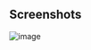 ## Screenshots

![image](https://github.com/NeiDenn/EVALUACION-TECNICA-SQL/assets/85379478/69edd276-470a-463a-90d0-5525eb3e608f)
